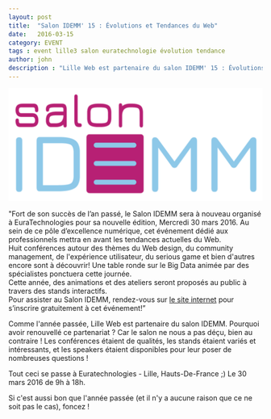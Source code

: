 ```yaml
---
layout: post
title:  "Salon IDEMM' 15 : Évolutions et Tendances du Web"
date:   2016-03-15
category: EVENT
tags : event lille3 salon euratechnologie évolution tendance
author: john
description : "Lille Web est partenaire du salon IDEMM' 15 : Évolutions et Tendances du Web"
---
```


[![Salon IDEMM logo](/src/articles/salonIdemm2016/salonIdemm2016.png)](http://salon-idemm.univ-lille3.fr/)

<div class="bs-callout bs-callout-info">
  "Fort de son succès de l’an passé, le Salon IDEMM sera à nouveau organisé à EuraTechnologies pour sa nouvelle édition, Mercredi 30 mars 2016. Au sein de ce pôle d’excellence numérique, cet événement dédié aux professionnels mettra en avant les tendances actuelles du Web. </br> Huit conférences autour des thèmes du Web design, du community management, de l'expérience utilisateur, du serious game et bien d'autres encore sont à découvrir! Une table ronde sur le Big Data animée par des spécialistes ponctuera cette journée. </br> Cette année, des animations et des ateliers seront proposés au public à travers des stands interactifs. </br> Pour assister au Salon IDEMM, rendez-vous sur <a href="http://salon-idemm.univ-lille3.fr/">le site internet</a> pour s’inscrire gratuitement à cet événement!”
</div>

Comme l'année passée, Lille Web est partenaire du salon IDEMM. Pourquoi avoir renouvellé ce partenariat ? Car le salon ne nous a pas déçu, bien au contraire ! Les conférences étaient de qualités, les stands étaient variés et intéressants, et les speakers étaient disponibles pour leur poser de nombreuses questions ! 

Tout ceci se passe à Euratechnologies - Lille, Hauts-De-France ;) Le 30 mars 2016 de 9h à 18h.

Si c'est aussi bon que l'année passée (et il n'y a aucune raison que ce ne soit pas le cas), foncez !
